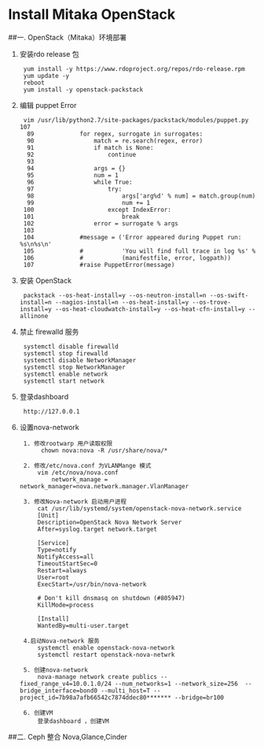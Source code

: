 # Install Mitaka OpenStack 

##一. OpenStack（Mitaka）环境部署 

1. 安装rdo release 包 

		yum install -y https://www.rdoproject.org/repos/rdo-release.rpm
		yum update -y
        reboot 
		yum install -y openstack-packstack

2. 编辑 puppet Error 

		vim /usr/lib/python2.7/site-packages/packstack/modules/puppet.py 107 
         89             for regex, surrogate in surrogates:
         90                 match = re.search(regex, error)
         91                 if match is None:
         92                     continue
         93 
         94                 args = {}
         95                 num = 1
         96                 while True:
         97                     try:
         98                         args['arg%d' % num] = match.group(num)
         99                         num += 1
        100                     except IndexError:
        101                         break
        102                 error = surrogate % args
        103 
        104             #message = ('Error appeared during Puppet run: %s\n%s\n'
        105             #           'You will find full trace in log %s' %
        106             #           (manifestfile, error, logpath))
        107             #raise PuppetError(message)
        
3. 安装 OpenStack 

		packstack --os-heat-install=y --os-neutron-install=n --os-swift-install=n --nagios-install=n --os-heat-install=y --os-trove-install=y --os-heat-cloudwatch-install=y --os-heat-cfn-install=y --allinone
        
4. 禁止 firewalld 服务 

		systemctl disable firewalld
		systemctl stop firewalld
		systemctl disable NetworkManager
		systemctl stop NetworkManager
		systemctl enable network
		systemctl start network
        
5. 登录dashboard 

		http://127.0.0.1
        
6. 设置nova-network 

		1. 修改rootwarp 用户读取权限 
			 chown nova:nova -R /usr/share/nova/*

		2. 修改/etc/nova.conf 为VLANMange 模式 
			vim /etc/nova/nova.conf
            	network_manage = network_manager=nova.network.manager.VlanManager
                
		3. 修改Nova-network 启动用户进程 
            cat /usr/lib/systemd/system/openstack-nova-network.service 
            [Unit]
            Description=OpenStack Nova Network Server
            After=syslog.target network.target

            [Service]
            Type=notify
            NotifyAccess=all
            TimeoutStartSec=0
            Restart=always
            User=root
            ExecStart=/usr/bin/nova-network

            # Don't kill dnsmasq on shutdown (#805947)
            KillMode=process

            [Install]
            WantedBy=multi-user.target
            
		4.启动Nova-network 服务 
			systemctl enable openstack-nova-network
            systemctl restart openstack-nova-netwrk 
            
		5. 创建nova-network 
			nova-manage network create publics --fixed_range_v4=10.0.1.0/24 --num_networks=1 --network_size=256  --bridge_interface=bond0 --multi_host=T --project_id=7b98a7afb66542c7874ddec80******* --bridge=br100
            
		6. 创建VM
			登录dashboard ，创建VM 
            
##二. Ceph 整合 Nova,Glance,Cinder 

